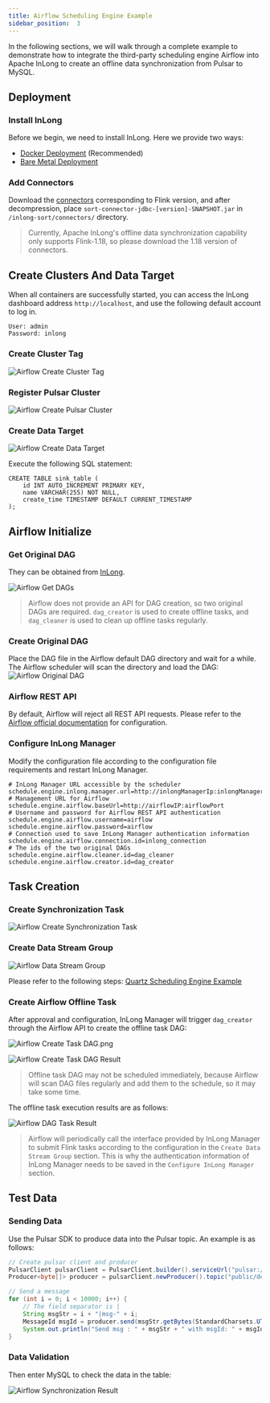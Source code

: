 ```yaml
---
title: Airflow Scheduling Engine Example
sidebar_position:  3
---
```


In the following sections, we will walk through a complete example to demonstrate how to integrate the third-party scheduling engine Airflow into Apache InLong to create an offline data synchronization from Pulsar to MySQL.

## Deployment
### Install InLong

Before we begin, we need to install InLong. Here we provide two ways:
- [Docker Deployment](deployment/docker.md) (Recommended)
- [Bare Metal Deployment](deployment/bare_metal.md)

### Add Connectors

Download the [connectors](https://inlong.apache.org/downloads/) corresponding to Flink version, and after decompression, place `sort-connector-jdbc-[version]-SNAPSHOT.jar` in `/inlong-sort/connectors/` directory.
> Currently, Apache InLong's offline data synchronization capability only supports Flink-1.18, so please download the 1.18 version of connectors.

## Create Clusters And Data Target
When all containers are successfully started, you can access the InLong dashboard address `http://localhost`, and use the following default account to log in.
```
User: admin
Password: inlong
```

### Create Cluster Tag
![Airflow Create Cluster Tag](img/pulsar_mysql/airflow/airflow_create_cluster_tag.png)

### Register Pulsar Cluster

![Airflow Create Pulsar Cluster](img/pulsar_mysql/airflow/airflow_create_pulsar_cluster.png)

### Create Data Target

![Airflow Create Data Target](img/pulsar_mysql/airflow/airflow_create_data_target.png)

Execute the following SQL statement:

```mysql
CREATE TABLE sink_table (
    id INT AUTO_INCREMENT PRIMARY KEY,
    name VARCHAR(255) NOT NULL,
    create_time TIMESTAMP DEFAULT CURRENT_TIMESTAMP
);
```

## Airflow Initialize

### Get Original DAG

They can be obtained from [InLong](https://github.com/apache/inlong).

![Airflow Get DAGs](img/pulsar_mysql/airflow/airflow_get_DAGs.jpg)

> Airflow does not provide an API for DAG creation, so two original DAGs are required. `dag_creator` is used to create offline tasks, and `dag_cleaner` is used to clean up offline tasks regularly.

### Create Original DAG

Place the DAG file in the Airflow default DAG directory and wait for a while. The Airflow scheduler will scan the directory and load the DAG:
![Airflow Original DAG](img/pulsar_mysql/airflow/airflow_original_DAG.png)

### Airflow REST API

By default, Airflow will reject all REST API requests. Please refer to the [Airflow official documentation](https://airflow.apache.org/docs/apache-airflow-providers-fab/stable/auth-manager/api-authentication.html) for configuration.

### Configure InLong Manager

Modify the configuration file according to the configuration file requirements and restart InLong Manager.
```properties
# InLong Manager URL accessible by the scheduler
schedule.engine.inlong.manager.url=http://inlongManagerIp:inlongManagerPort
# Management URL for Airflow
schedule.engine.airflow.baseUrl=http://airflowIP:airflowPort
# Username and password for Airflow REST API authentication
schedule.engine.airflow.username=airflow
schedule.engine.airflow.password=airflow
# Connection used to save InLong Manager authentication information
schedule.engine.airflow.connection.id=inlong_connection
# The ids of the two original DAGs
schedule.engine.airflow.cleaner.id=dag_cleaner
schedule.engine.airflow.creator.id=dag_creator
```

## Task Creation
### Create Synchronization Task

![Airflow Create Synchronization Task](img/pulsar_mysql/airflow/airflow_create_synchronization_task.png)

### Create Data Stream Group
![Airflow Data Stream Group](img/pulsar_mysql/airflow/airflow_data_stream_group.png)

Please refer to the following steps: [Quartz Scheduling Engine Example](./quartz_example.md)
### Create Airflow Offline Task

After approval and configuration, InLong Manager will trigger `dag_creator` through the Airflow API to create the offline task DAG:

![Airflow Create Task DAG.png](img/pulsar_mysql/airflow/airflow_create_task_DAG.png)

![Airflow Create Task DAG Result](img/pulsar_mysql/airflow/airflow_create_task_DAG_result.png)

> Offline task DAG may not be scheduled immediately, because Airflow will scan DAG files regularly and add them to the schedule, so it may take some time.

The offline task execution results are as follows:

![Airflow DAG Task Result](img/pulsar_mysql/airflow/airflow_DAG_task_result.png)

> Airflow will periodically call the interface provided by InLong Manager to submit Flink tasks according to the configuration in the `Create Data Stream Group` section. This is why the authentication information of InLong Manager needs to be saved in the `Configure InLong Manager` section.

## Test Data
### Sending Data

Use the Pulsar SDK to produce data into the Pulsar topic. An example is as follows:

```java
// Create pulsar client and producer
PulsarClient pulsarClient = PulsarClient.builder().serviceUrl("pulsar://localhost:6650").build();
Producer<byte[]> producer = pulsarClient.newProducer().topic("public/default/test").create();

// Send a message
for (int i = 0; i < 10000; i++) {
    // The field separator is |
    String msgStr = i + "|msg-" + i;
    MessageId msgId = producer.send(msgStr.getBytes(StandardCharsets.UTF_8));
    System.out.println("Send msg : " + msgStr + " with msgId: " + msgId);
}
```

### Data Validation

Then enter MySQL to check the data in the table:

![Airflow Synchronization Result](img/pulsar_mysql/airflow/airflow_synchronization_result.png)
